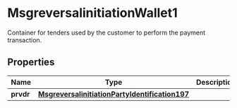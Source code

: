 

# MsgreversalinitiationWallet1

Container for tenders used by the customer to perform the payment transaction.
## Properties

Name | Type | Description | Notes
------------ | ------------- | ------------- | -------------
**prvdr** | [**MsgreversalinitiationPartyIdentification197**](MsgreversalinitiationPartyIdentification197.md) |  |  [optional]



